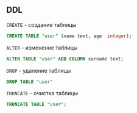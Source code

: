 ## DDL

`CREATE` - создание таблицы

```sql
CREATE TABLE "user" (name text, age  integer);
```

`ALTER` - изменение таблицы

```sql
ALTER TABLE "user" ADD COLUMN surname text;
```

`DROP` - удаление таблицы
```sql
DROP TABLE "user"
```

`TRUNCATE` - очистка таблицы
```sql
TRUNCATE TABLE "user";
```
